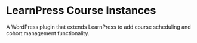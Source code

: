 # LearnPress Course Instances

A WordPress plugin that extends LearnPress to add course scheduling and cohort management functionality.
